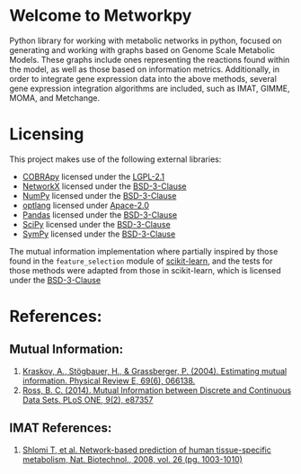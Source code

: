 # Welcome to Metworkpy

Python library for working with metabolic networks in python, focused on generating and working with
graphs based on Genome Scale Metabolic Models. These graphs include ones representing the reactions
found within the model, as well as those based on information metrics. Additionally, in order to
integrate gene expression data into the above methods, several gene expression integration 
algorithms are included, such as IMAT, GIMME, MOMA, and Metchange. 

# Licensing
This project makes use of the following external libraries:
 - [COBRApy](https://github.com/opencobra/cobrapy/tree/devel) licensed 
    under the [LGPL-2.1](https://github.com/opencobra/cobrapy/blob/devel/LICENSE)
 - [NetworkX](https://networkx.org/) licensed under the [BSD-3-Clause](https://github.com/networkx/networkx/blob/main/LICENSE.txt)
 - [NumPy](https://numpy.org/) licensed under the
    [BSD-3-Clause](https://numpy.org/doc/stable/license.html)
 - [optlang](https://github.com/opencobra/optlang) licensed under 
    [Apace-2.0](https://github.com/opencobra/optlang/blob/master/LICENSE)
 - [Pandas](https://pandas.pydata.org/) licensed under the [BSD-3-Clause](https://github.com/pandas-dev/pandas/?tab=BSD-3-Clause-1-ov-file#readme)
 - [SciPy](https://github.com/scipy/scipy) licensed under the 
    [BSD-3-Clause](https://github.com/opencobra/cobrapy/blob/devel/LICENSE)
 - [SymPy](https://www.sympy.org/en/index.html) licensed under the [BSD-3-Clause](https://github.com/sympy/sympy/blob/master/LICENSE)

The mutual information implementation where partially inspired by those found in the 
`feature_selection` module of [scikit-learn](https://github.com/scikit-learn/scikit-learn?tab=readme-ov-file), and the tests for those methods 
were adapted from those in scikit-learn, which is licensed under the [BSD-3-Clause](https://github.com/scikit-learn/scikit-learn?tab=BSD-3-Clause-1-ov-file)

# References:
## Mutual Information:

1. [Kraskov, A., Stögbauer, H., & Grassberger, P. (2004). Estimating mutual information. 
   Physical Review E, 69(6), 066138.](https://journals.aps.org/pre/abstract/10.1103/PhysRevE.69.066138)
2. [Ross, B. C. (2014). Mutual Information between Discrete and Continuous 
   Data Sets. PLoS ONE, 9(2), e87357](https://journals.plos.org/plosone/article?id=10.1371/journal.pone.0087357)

## IMAT References:
1. [Shlomi T, et al. Network-based prediction of human tissue-specific 
        metabolism, Nat. Biotechnol., 2008, vol. 26 (pg. 1003-1010)](https://www.nature.com/articles/nbt.1487)